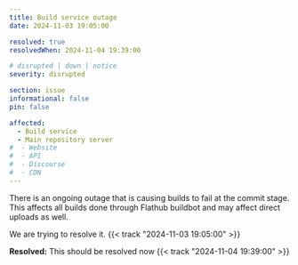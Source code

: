 ```yaml
---
title: Build service outage
date: 2024-11-03 19:05:00

resolved: true
resolvedWhen: 2024-11-04 19:39:00

# disrupted | down | notice
severity: disrupted

section: issue
informational: false
pin: false

affected:
  - Build service
  - Main repository server
#  - Website
#  - API
#  - Discourse
#  - CDN
---
```


There is an ongoing outage that is causing builds to fail at the commit
stage. This affects all builds done through Flathub buildbot and may
affect direct uploads as well.

We are trying to resolve it. {{< track "2024-11-03 19:05:00" >}}


**Resolved:** This should be resolved now {{< track "2024-11-04 19:39:00" >}}
